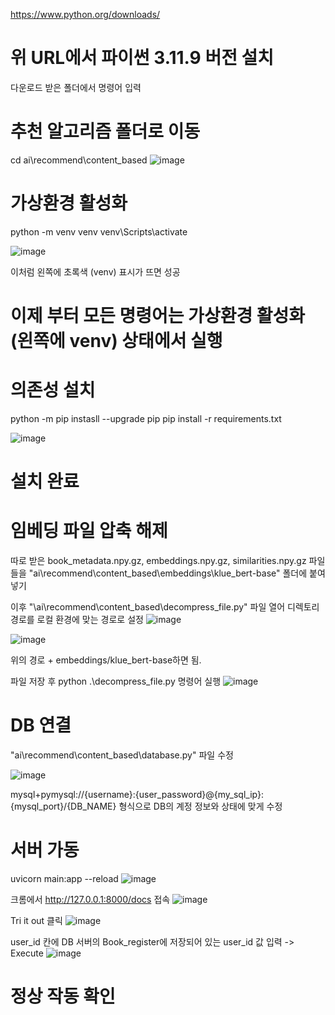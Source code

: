 https://www.python.org/downloads/ 
# 위 URL에서 파이썬 3.11.9 버전 설치


다운로드 받은 폴더에서 명령어 입력

# 추천 알고리즘 폴더로 이동
cd ai\recommend\content_based
![image](https://github.com/user-attachments/assets/5e512c29-8f83-4d8f-9167-84d63d97c38a)


# 가상환경 활성화
python -m venv venv
venv\Scripts\activate

![image](https://github.com/user-attachments/assets/17c5a270-76f2-4efd-bb7d-8e6d5b550249)


이처럼 왼쪽에 초록색 (venv) 표시가 뜨면 성공

# 이제 부터 모든 명령어는 가상환경 활성화 (왼쪽에 venv) 상태에서 실행
# 의존성 설치
python -m pip instasll --upgrade pip
pip install -r requirements.txt

![image](https://github.com/user-attachments/assets/da796475-3c2c-4040-aad8-92c8b7653315)


# 설치 완료

# 임베딩 파일 압축 해제
따로 받은 book_metadata.npy.gz, embeddings.npy.gz, similarities.npy.gz
파일들을 "ai\recommend\content_based\embeddings\klue_bert-base\"
폴더에 붙여넣기

이후 "\ai\recommend\content_based\decompress_file.py" 파일 열어 디렉토리 경로를 로컬 환경에 맞는 경로로 설정 
![image](https://github.com/user-attachments/assets/28907d6f-730e-4988-aa71-b36fa034adf7)

![image](https://github.com/user-attachments/assets/b5914a26-a242-45b6-a670-bd1e52eef5dc)


위의 경로 + embeddings/klue_bert-base하면 됨.

파일 저장 후
python .\decompress_file.py
명령어 실행
![image](https://github.com/user-attachments/assets/31021545-c6d7-4414-9fd9-bf9bf8b3f676)

# DB 연결
"ai\recommend\content_based\database.py" 파일 수정

![image](https://github.com/user-attachments/assets/43f9fc92-ee41-44ab-8e97-df55c972c507)


mysql+pymysql://{username}:{user_password}@{my_sql_ip}:{mysql_port}/{DB_NAME}
형식으로 DB의 계정 정보와 상태에 맞게 수정

# 서버 가동
uvicorn main:app --reload
![image](https://github.com/user-attachments/assets/5c9edf8a-7b92-430b-a8cb-924a078e7955)

크롬에서 
http://127.0.0.1:8000/docs
접속
![image](https://github.com/user-attachments/assets/be6b4826-c449-4ffd-825f-62d3b9e371d0)

Tri it out 클릭
![image](https://github.com/user-attachments/assets/474137bd-36c5-49d0-95fa-7a6db2c9bc0e)

user_id 칸에 DB 서버의 Book_register에 저장되어 있는 user_id 값 입력 -> Execute
![image](https://github.com/user-attachments/assets/454a0ff2-5086-4345-adf3-c8ec1157ea37)
# 정상 작동 확인
